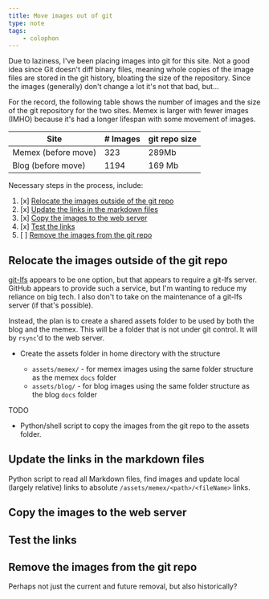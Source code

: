 ```yaml
---
title: Move images out of git
type: note
tags:
    - colophon
---
```


Due to laziness, I've been placing images into git for this site. Not a good idea since Git doesn't diff binary files, meaning whole copies of the image files are stored in the git history, bloating the size of the repository. Since the images (generally) don't change a lot it's not that bad, but...

For the record, the following table shows the number of images and the size of the git repository for the two sites. Memex is larger with fewer images (IMHO) because it's had a longer lifespan with some movement of images.

| Site | # Images | git repo size |
| --- | --- | --- |
| Memex (before move) | 323 | 289Mb |
| Blog (before move) | 1194 | 169 Mb | 

Necessary steps in the process, include:

1. [x] [Relocate the images outside of the git repo](#relocate-the-images-outside-of-the-git-repo)
2. [x] [Update the links in the markdown files](#update-the-links-in-the-markdown-files)
3. [x] [Copy the images to the web server](#copy-the-images-to-the-web-server)
4. [x] [Test the links](#test-the-links)
5. [ ] [Remove the images from the git repo](#remove-the-images-from-the-git-repo)

## Relocate the images outside of the git repo

[git-lfs](https://git-lfs.com/) appears to be one option, but that appears to require a git-lfs server. GitHub appears to provide such a service, but I'm wanting to reduce my reliance on big tech. I also don't to take on the maintenance of a git-lfs server (if that's possible).

Instead, the plan is to create a shared assets folder to be used by both the blog and the memex. This will be a folder that is not under git control. It will by `rsync`'d to the web server.

- Create the assets folder in home directory with the structure

    - `assets/memex/` - for memex images using the same folder structure as the memex `docs` folder
    - `assets/blog/` - for blog images using the same folder structure as the blog `docs` folder

TODO

- Python/shell script to copy the images from the git repo to the assets folder.

## Update the links in the markdown files

Python script to read all Markdown files, find images and update local (largely relative) links to absolute `/assets/memex/<path>/<fileName>` links.

## Copy the images to the web server

## Test the links

## Remove the images from the git repo

Perhaps not just the current and future removal, but also historically?
